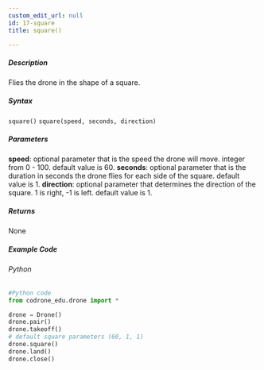```yaml
---
custom_edit_url: null
id: 17-square
title: square()

---
```


##### Description

Flies the drone in the shape of a square.


##### Syntax
```square()```
```square(speed, seconds, direction)```


##### Parameters
**speed**: optional parameter that is the speed the drone will move. integer from 0 - 100. default value is 60.
**seconds**: optional parameter that is the duration in seconds the drone flies for each side of the square. default value is 1.
**direction**: optional parameter that determines the direction of the square. 1 is right, -1 is left. default value is 1.


##### Returns

None

##### Example Code
###### Python
```python
#Python code
from codrone_edu.drone import *

drone = Drone()
drone.pair()
drone.takeoff()
# default square parameters (60, 1, 1)
drone.square()
drone.land()
drone.close()
```